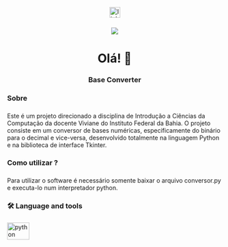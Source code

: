 <div align="center">
  <a href="https://www.linkedin.com/in/eduardo-oliveira-salomão-15347922a/" target="_blank">
    <img src="https://img.shields.io/static/v1?message=LinkedIn&logo=linkedin&label=&color=0077B5&logoColor=white&labelColor=&style=for-the-badge" height="25" alt="linkedin logo"  />
  </a>
</div>

###

<div align="center">
  <img src="https://visitor-badge.laobi.icu/badge?page_id=EduSalomao.EduSalomao&"  />
</div>

###

<h1 align="center">Olá! 👋</h1>

###

<h3 align="center">Base Converter</h3>

###

<h3 align="left">Sobre</h3>

###

<p align="left">Este é um projeto direcionado a disciplina de Introdução a Ciências da Computação da docente Viviane do Instituto Federal da Bahia. O projeto consiste em um conversor de bases numéricas, especificamente do binário para o decimal e vice-versa, desenvolvido totalmente na linguagem Python e na biblioteca de interface Tkinter.</p>

###

<h3 align="left">Como utilizar ?</h3>

###

<p align="left">Para utilizar o software é necessário somente baixar o arquivo conversor.py e executa-lo num interpretador python.</p>

###

<h3 align="left">🛠 Language and tools</h3>

###

<div align="left">
  <img src="https://cdn.jsdelivr.net/gh/devicons/devicon/icons/python/python-original.svg" height="40" width="52" alt="python logo"  />
</div>

###
